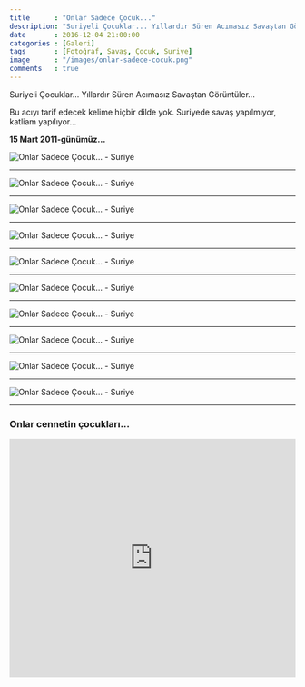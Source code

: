```yaml
---
title      : "Onlar Sadece Çocuk..."
description: "Suriyeli Çocuklar... Yıllardır Süren Acımasız Savaştan Görüntüler..."
date       : 2016-12-04 21:00:00
categories : [Galeri]
tags       : [Fotoğraf, Savaş, Çocuk, Suriye]
image      : "/images/onlar-sadece-cocuk.png"
comments   : true
---
```


Suriyeli Çocuklar... Yıllardır Süren Acımasız Savaştan Görüntüler...

Bu acıyı tarif edecek kelime hiçbir dilde yok. Suriyede savaş yapılmıyor, katliam yapılıyor...

**15 Mart 2011-günümüz...**

![Onlar Sadece Çocuk... - Suriye](https://ahmetcadirci.com.tr/images/galeri/VU9yNuH.png "Onlar Sadece Çocuk... - Suriye")

* * * 

![Onlar Sadece Çocuk... - Suriye](https://ahmetcadirci.com.tr/images/galeri/IBrY4tj.png "Onlar Sadece Çocuk... - Suriye")

* * * 

![Onlar Sadece Çocuk... - Suriye](https://ahmetcadirci.com.tr/images/galeri/f1D73fL.png "Onlar Sadece Çocuk... - Suriye")

* * * 

![Onlar Sadece Çocuk... - Suriye](https://ahmetcadirci.com.tr/images/galeri/IMzaeTA.png "Onlar Sadece Çocuk... - Suriye")

* * * 

![Onlar Sadece Çocuk... - Suriye](https://ahmetcadirci.com.tr/images/galeri/YhnTxk0.png "Onlar Sadece Çocuk... - Suriye")

* * * 

![Onlar Sadece Çocuk... - Suriye](https://ahmetcadirci.com.tr/images/galeri/7NVkvCy.png "Onlar Sadece Çocuk... - Suriye")

* * * 

![Onlar Sadece Çocuk... - Suriye](https://ahmetcadirci.com.tr/images/galeri/dZcp0NL.png "Onlar Sadece Çocuk... - Suriye")

* * * 

![Onlar Sadece Çocuk... - Suriye](https://ahmetcadirci.com.tr/images/galeri/kjNd5Tb.png "Onlar Sadece Çocuk... - Suriye")

* * * 

![Onlar Sadece Çocuk... - Suriye](https://ahmetcadirci.com.tr/images/galeri/gBQAXuv.png "Onlar Sadece Çocuk... - Suriye")

* * * 

![Onlar Sadece Çocuk... - Suriye](https://ahmetcadirci.com.tr/images/galeri/kfrEy2H.png "Onlar Sadece Çocuk... - Suriye")

* * * 

### Onlar cennetin çocukları...

<iframe src="https://www.facebook.com/plugins/video.php?href=https%3A%2F%2Fwww.facebook.com%2Fahmetcadirci25%2Fvideos%2Fvb.100005855682078%2F555772637961254%2F%3Ftype%3D3&width=900&show_text=false&appId=331059383931945&height=420" width="100%" height="420" style="border:none;overflow:hidden" scrolling="no" frameborder="0" allowTransparency="true"></iframe>
